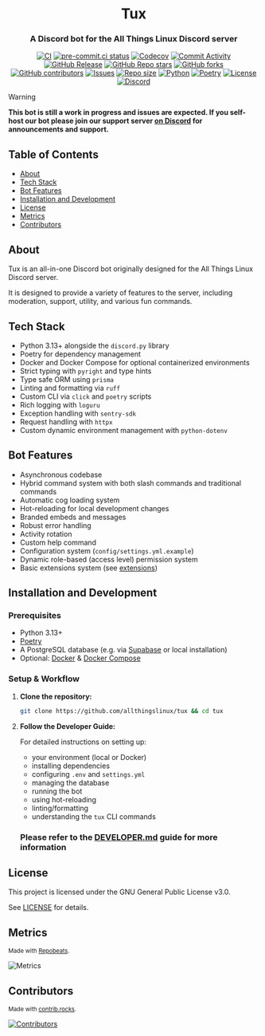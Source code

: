 <h1 align="center">Tux</h1>
<h3 align="center">A Discord bot for the All Things Linux Discord server</h3>

<div align="center">
    <p align="center">
        <a href="https://github.com/allthingslinux/tux/actions">
            <img alt="CI" src="https://img.shields.io/github/actions/workflow/status/allthingslinux/tux/ci.yml?branch=main&label=CI"></a>
        <a href="https://results.pre-commit.ci/latest/github/allthingslinux/tux/main">
            <img alt="pre-commit.ci status" src="https://results.pre-commit.ci/badge/github/allthingslinux/tux/main.svg"></a>
        <a href="https://codecov.io/gh/allthingslinux/tux">
            <img alt="Codecov" src="https://codecov.io/gh/allthingslinux/tux/graph/badge.svg?token=R0AUAS996W"></a>
        <a href="https://github.com/allthingslinux/tux/commits/main">
            <img alt="Commit Activity" src="https://img.shields.io/github/commit-activity/m/allthingslinux/tux"></a>
        <a href="https://github.com/allthingslinux/tux/releases">
            <img alt="GitHub Release" src="https://img.shields.io/github/v/release/allthingslinux/tux"></a>
        <a href="https://github.com/allthingslinux/tux/stargazers">
            <img alt="GitHub Repo stars" src="https://img.shields.io/github/stars/allthingslinux/tux"></a>
        <a href="https://github.com/allthingslinux/tux/network/members">
            <img alt="GitHub forks" src="https://img.shields.io/github/forks/allthingslinux/tux"></a>
        <a href="https://github.com/allthingslinux/tux/graphs/contributors">
            <img alt="GitHub contributors" src="https://img.shields.io/github/contributors/allthingslinux/tux"></a>
        <a href="https://github.com/allthingslinux/tux/issues">
            <img alt="Issues" src="https://img.shields.io/github/issues/allthingslinux/tux"></a>
        <a href="https://github.com/allthingslinux/tux">
            <img alt="Repo size" src="https://img.shields.io/github/repo-size/allthingslinux/tux"></a>
        <a href="https://python.org">
            <img alt="Python" src="https://img.shields.io/badge/python-3.13+-blue.svg"></a>
        <a href="https://python-poetry.org">
            <img alt="Poetry" src="https://img.shields.io/endpoint?url=https://python-poetry.org/badge/v0.json"></a>
        <a href="https://github.com/allthingslinux/tux/blob/main/LICENSE">
            <img alt="License" src="https://img.shields.io/github/license/allthingslinux/tux"></a>
        <a href="https://discord.gg/linux">
            <img alt="Discord" src="https://img.shields.io/discord/1172245377395728464?logo=discord"></a>
    </p>
</div>

> [!WARNING]
**This bot is still a work in progress and issues are expected. If you self-host our bot please join our support server [on Discord](https://discord.gg/gpmSjcjQxg) for announcements and support.**

## Table of Contents

- [About](#about)
- [Tech Stack](#tech-stack)
- [Bot Features](#bot-features)
- [Installation and Development](#installation-and-development)
- [License](#license)
- [Metrics](#metrics)
- [Contributors](#contributors)

## About

Tux is an all-in-one Discord bot originally designed for the All Things Linux Discord server.

It is designed to provide a variety of features to the server, including moderation, support, utility, and various fun commands.

## Tech Stack

- Python 3.13+ alongside the `discord.py` library
- Poetry for dependency management
- Docker and Docker Compose for optional containerized environments
- Strict typing with `pyright` and type hints
- Type safe ORM using `prisma`
- Linting and formatting via `ruff`
- Custom CLI via `click` and `poetry` scripts
- Rich logging with `loguru`
- Exception handling with `sentry-sdk`
- Request handling with `httpx`
- Custom dynamic environment management with `python-dotenv`

## Bot Features

- Asynchronous codebase
- Hybrid command system with both slash commands and traditional commands
- Automatic cog loading system
- Hot-reloading for local development changes
- Branded embeds and messages
- Robust error handling
- Activity rotation
- Custom help command
- Configuration system (`config/settings.yml.example`)
- Dynamic role-based (access level) permission system
- Basic extensions system (see [extensions](tux/extensions/README.md))

## Installation and Development

### Prerequisites

- Python 3.13+
- [Poetry](https://python-poetry.org/docs/)
- A PostgreSQL database (e.g. via [Supabase](https://supabase.io/) or local installation)
- Optional: [Docker](https://docs.docker.com/get-docker/) & [Docker Compose](https://docs.docker.com/compose/install/)

### Setup & Workflow

1. **Clone the repository:**

    ```bash
    git clone https://github.com/allthingslinux/tux && cd tux
    ```

2. **Follow the Developer Guide:**

    For detailed instructions on setting up:
    - your environment (local or Docker)
    - installing dependencies
    - configuring `.env` and `settings.yml`
    - managing the database
    - running the bot
    - using hot-reloading
    - linting/formatting
    - understanding the `tux` CLI commands

   ### Please refer to the **[DEVELOPER.md](DEVELOPER.md)** guide for more information

## License

This project is licensed under the GNU General Public License v3.0.

See [LICENSE](LICENSE) for details.

## Metrics

<sub>Made with [Repobeats](https://repobeats.axiom.co).</sub>

![Metrics](https://repobeats.axiom.co/api/embed/b988ba04401b7c68edf9def00f5132cd2a7f3735.svg)

## Contributors

<sub>Made with [contrib.rocks](https://contrib.rocks).</sub>

[![Contributors](https://contrib.rocks/image?repo=allthingslinux/tux)](https://github.com/allthingslinux/tux/graphs/contributors)
